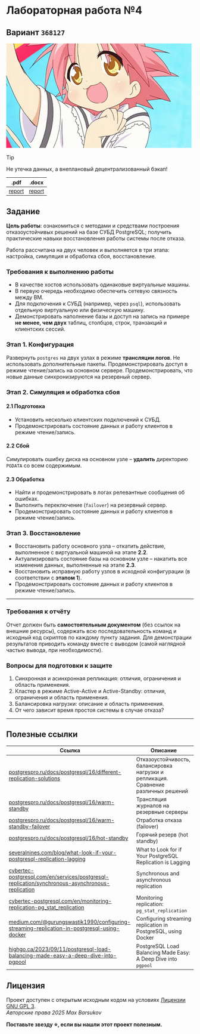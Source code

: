 # Лабораторная работа №4

## Вариант `368127`

<img alt="akira-kogami" src="https://github.com/maxbarsukov/itmo/blob/master/.docs/akira-kogami.gif" height="280">

> [!TIP]
> Не утечка данных, а внеплановый децентрализованный бэкап!

|.pdf|.docx|
|-|-|
| [report](./docs/report.pdf) | [report](./docs/report.docx) |

## Задание

**Цель работы**: ознакомиться с методами и средствами построения отказоустойчивых решений на базе СУБД PostgreSQL; получить практические навыки восстановления работы системы после отказа.

Работа рассчитана на двух человек и выполняется в три этапа: настройка, симуляция и обработка сбоя, восстановление.

### Требования к выполнению работы

- В качестве хостов использовать одинаковые виртуальные машины.
- В первую очередь необходимо обеспечить сетевую связность между ВМ.
- Для подключения к СУБД (например, через `psql`), использовать отдельную виртуальную или физическую машину.
- Демонстрировать наполнение базы и доступ на запись на примере **не менее, чем двух** таблиц, столбцов, строк, транзакций и клиентских сессий.

### Этап 1. Конфигурация

Развернуть `postgres` на двух узлах в режиме **трансляции логов**. Не использовать дополнительные пакеты. Продемонстрировать доступ в режиме чтение/запись на основном сервере. Продемонстрировать, что новые данные синхронизируются на резервный сервер.

### Этап 2. Симуляция и обработка сбоя

#### 2.1 Подготовка

- Установить несколько клиентских подключений к СУБД.
- Продемонстрировать состояние данных и работу клиентов в режиме чтение/запись.

#### 2.2 Сбой

Симулировать ошибку диска на основном узле – **удалить** директорию `PGDATA` со всем содержимым.

#### 2.3 Обработка

- Найти и продемонстрировать в логах релевантные сообщения об ошибках.
- Выполнить переключение (`failover`) на резервный сервер.
- Продемонстрировать состояние данных и работу клиентов в режиме чтение/запись.

### Этап 3. Восстановление

- Восстановить работу основного узла – откатить действие, выполненное с виртуальной машиной на этапе **2.2**.
- Актуализировать состояние базы на основном узле – накатить все изменения данных, выполненные на этапе **2.3**.
- Восстановить исправную работу узлов в исходной конфигурации (в соответствии с **этапом 1**).
- Продемонстрировать состояние данных и работу клиентов в режиме чтение/запись.

---

### Требования к отчёту

Отчет должен быть **самостоятельным документом** (без ссылок на внешние ресурсы), содержать всю последовательность команд и исходный код скриптов по каждому пункту задания. Для демонстрации результатов приводить команду вместе с выводом (самой наглядной частью вывода, при необходимости).

### Вопросы для подготовки к защите

1. Синхронная и асинхронная репликация: отличия, ограничения и область применения.
2. Кластер в режиме Active-Active и Active-Standby: отличия, ограничения и область применения.
3. Балансировка нагрузки: описание и область применения.
4. От чего зависит время простоя системы в случае отказа?

---

## Полезные ссылки

| Ссылка | Описание |
| --- | --- |
| [postgrespro.ru/docs/postgresql/16/different-replication-solutions](https://postgrespro.ru/docs/postgresql/16/different-replication-solutions) | Отказоустойчивость, балансировка нагрузки и репликация. Сравнение различных решений |
| [postgrespro.ru/docs/postgresql/16/warm-standby](https://postgrespro.ru/docs/postgresql/16/warm-standby) | Трансляция журналов на резервные серверы |
| [postgrespro.ru/docs/postgresql/16/warm-standby-failover](https://postgrespro.ru/docs/postgresql/16/warm-standby-failover) | Отработка отказа (failover) |
| [postgrespro.ru/docs/postgresql/16/hot-standby](https://postgrespro.ru/docs/postgresql/16/hot-standby) | Горячий резерв (hot standby) |
| [severalnines.com/blog/what-look-if-your-postgresql-replication-lagging](https://severalnines.com/blog/what-look-if-your-postgresql-replication-lagging) | What to Look for if Your PostgreSQL Replication is Lagging |
| [cybertec-postgresql.com/en/services/postgresql-replication/synchronous-asynchronous-replication](https://www.cybertec-postgresql.com/en/services/postgresql-replication/synchronous-asynchronous-replication) | Synchronous and asynchronous replication |
| [cybertec-postgresql.com/en/monitoring-replication-pg_stat_replication](https://www.cybertec-postgresql.com/en/monitoring-replication-pg_stat_replication/) | Monitoring replication: `pg_stat_replication` |
| [medium.com/@gurungswastik1990/configuring-streaming-replication-in-postgresql-using-docker](https://medium.com/@gurungswastik1990/configuring-streaming-replication-in-postgresql-using-docker-46951f3d2fb7) | Configuring streaming replication in PostgreSQL, using Docker |
| [highgo.ca/2023/09/11/postgresql-load-balancing-made-easy-a-deep-dive-into-pgpool](https://www.highgo.ca/2023/09/11/postgresql-load-balancing-made-easy-a-deep-dive-into-pgpool/) | PostgreSQL Load Balancing Made Easy: A Deep Dive into `pgpool` |

## Лицензия <a name="license"></a>

Проект доступен с открытым исходным кодом на условиях [Лицензии GNU GPL 3](https://opensource.org/license/gpl-3-0/). \
*Авторские права 2025 Max Barsukov*

**Поставьте звезду :star:, если вы нашли этот проект полезным.**
